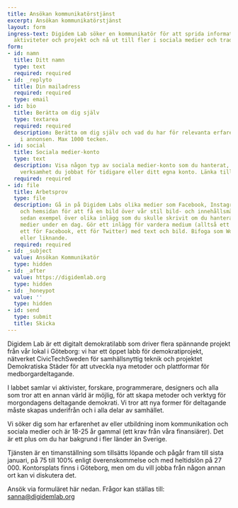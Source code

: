 ```yaml
---
title: Ansökan kommunikatörstjänst
excerpt: Ansökan kommunikatörstjänst
layout: form
ingress-text: Digidem Lab söker en kommunikatör för att sprida information om våra
  aktiviteter och projekt och nå ut till fler i sociala medier och traditionell media.
form:
- id: namn
  title: Ditt namn
  type: text
  required: required
- id: _replyto
  title: Din mailadress
  required: required
  type: email
- id: bio
  title: Berätta om dig själv
  type: textarea
  required: required
  description: Berätta om dig själv och vad du har för relevanta erfarenheter listade
    i annonsen. Max 1000 tecken.
- id: social
  title: Sociala medier-konto
  type: text
  description: Visa någon typ av sociala medier-konto som du hanterat, antingen en
    verksamhet du jobbat för tidigare eller ditt egna konto. Länka till kontot.
  required: required
- id: file
  title: Arbetsprov
  type: file
  description: Gå in på Digidem Labs olika medier som Facebook, Instagram, Twitter
    och hemsidan för att få en bild över vår stil bild- och innehållsmässigt. Gör
    sedan exempel över olika inlägg som du skulle skrivit om du hanterat våra sociala
    medier under en dag. Gör ett inlägg för vardera medium (alltså ett för Instagram,
    ett för Facebook, ett för Twitter) med text och bild. Bifoga som Word-dokument
    eller liknande.
  required: required
- id: _subject
  value: Ansökan Kommunikatör
  type: hidden
- id: _after
  value: https://digidemlab.org
  type: hidden
- id: _honeypot
  value: ''
  type: hidden
- id: send
  type: submit
  title: Skicka
---
```


Digidem Lab är ett digitalt demokratilabb som driver flera spännande projekt från vår lokal i Göteborg: vi har ett öppet labb för demokratiprojekt, nätverket CivicTechSweden för samhällsnyttig teknik och projektet Demokratiska Städer för att utveckla nya metoder och plattformar för medborgardeltagande.

I labbet samlar vi aktivister, forskare, programmerare, designers och alla som tror att en annan värld är möjlig, för att skapa metoder och verktyg för morgondagens deltagande demokrati. Vi tror att nya former för deltagande måste skapas underifrån och i alla delar av samhället.

Vi söker dig som har erfarenhet av eller utbildning inom kommunikation och sociala medier och är 18-25 år gammal (ett krav från våra finansiärer). Det är ett plus om du har bakgrund i fler länder än Sverige.

Tjänsten är en timanställning som tillsätts löpande och pågår fram till sista januari, på 75 till 100% enligt överenskommelse och med heltidslön på 27 000. Kontorsplats finns i Göteborg, men om du vill jobba från någon annan ort kan vi diskutera det.

Ansök via formuläret här nedan. Frågor kan ställas till: <sanna@digidemlab.org>
